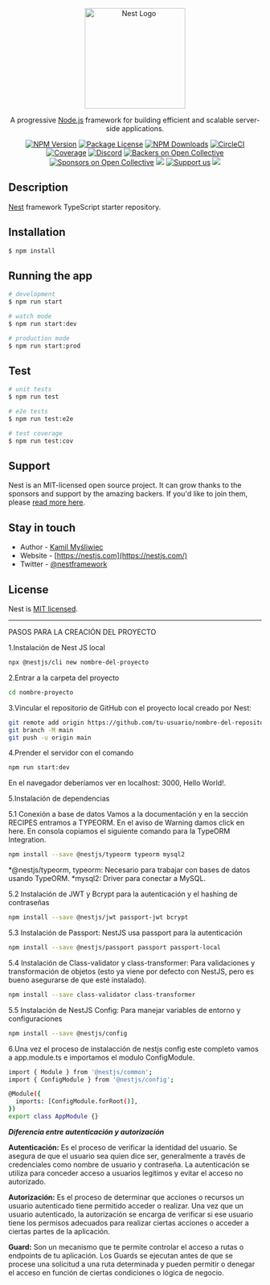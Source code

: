 <p align="center">
  <a href="http://nestjs.com/" target="blank"><img src="https://nestjs.com/img/logo-small.svg" width="200" alt="Nest Logo" /></a>
</p>

[circleci-image]: https://img.shields.io/circleci/build/github/nestjs/nest/master?token=abc123def456
[circleci-url]: https://circleci.com/gh/nestjs/nest

  <p align="center">A progressive <a href="http://nodejs.org" target="_blank">Node.js</a> framework for building efficient and scalable server-side applications.</p>
    <p align="center">
<a href="https://www.npmjs.com/~nestjscore" target="_blank"><img src="https://img.shields.io/npm/v/@nestjs/core.svg" alt="NPM Version" /></a>
<a href="https://www.npmjs.com/~nestjscore" target="_blank"><img src="https://img.shields.io/npm/l/@nestjs/core.svg" alt="Package License" /></a>
<a href="https://www.npmjs.com/~nestjscore" target="_blank"><img src="https://img.shields.io/npm/dm/@nestjs/common.svg" alt="NPM Downloads" /></a>
<a href="https://circleci.com/gh/nestjs/nest" target="_blank"><img src="https://img.shields.io/circleci/build/github/nestjs/nest/master" alt="CircleCI" /></a>
<a href="https://coveralls.io/github/nestjs/nest?branch=master" target="_blank"><img src="https://coveralls.io/repos/github/nestjs/nest/badge.svg?branch=master#9" alt="Coverage" /></a>
<a href="https://discord.gg/G7Qnnhy" target="_blank"><img src="https://img.shields.io/badge/discord-online-brightgreen.svg" alt="Discord"/></a>
<a href="https://opencollective.com/nest#backer" target="_blank"><img src="https://opencollective.com/nest/backers/badge.svg" alt="Backers on Open Collective" /></a>
<a href="https://opencollective.com/nest#sponsor" target="_blank"><img src="https://opencollective.com/nest/sponsors/badge.svg" alt="Sponsors on Open Collective" /></a>
  <a href="https://paypal.me/kamilmysliwiec" target="_blank"><img src="https://img.shields.io/badge/Donate-PayPal-ff3f59.svg"/></a>
    <a href="https://opencollective.com/nest#sponsor"  target="_blank"><img src="https://img.shields.io/badge/Support%20us-Open%20Collective-41B883.svg" alt="Support us"></a>
  <a href="https://twitter.com/nestframework" target="_blank"><img src="https://img.shields.io/twitter/follow/nestframework.svg?style=social&label=Follow"></a>
</p>
  <!--[![Backers on Open Collective](https://opencollective.com/nest/backers/badge.svg)](https://opencollective.com/nest#backer)
  [![Sponsors on Open Collective](https://opencollective.com/nest/sponsors/badge.svg)](https://opencollective.com/nest#sponsor)-->

## Description

[Nest](https://github.com/nestjs/nest) framework TypeScript starter repository.

## Installation

```bash
$ npm install
```

## Running the app

```bash
# development
$ npm run start

# watch mode
$ npm run start:dev

# production mode
$ npm run start:prod
```

## Test

```bash
# unit tests
$ npm run test

# e2e tests
$ npm run test:e2e

# test coverage
$ npm run test:cov
```

## Support

Nest is an MIT-licensed open source project. It can grow thanks to the sponsors and support by the amazing backers. If you'd like to join them, please [read more here](https://docs.nestjs.com/support).

## Stay in touch

- Author - [Kamil Myśliwiec](https://kamilmysliwiec.com)
- Website - [https://nestjs.com](https://nestjs.com/)
- Twitter - [@nestframework](https://twitter.com/nestframework)

## License

Nest is [MIT licensed](LICENSE).

--------
PASOS PARA LA CREACIÓN DEL PROYECTO

1.Instalación de Nest JS local 

```bash
npx @nestjs/cli new nombre-del-proyecto
```
2.Entrar a la carpeta del proyecto

```bash
cd nombre-proyecto
```

3.Vincular el repositorio de GitHub con el proyecto local creado por Nest:

```bash
git remote add origin https://github.com/tu-usuario/nombre-del-repositorio.git
git branch -M main
git push -u origin main
```

4.Prender el servidor con el comando

```bash
npm run start:dev
```

En el navegador deberíamos ver en localhost: 3000, Hello World!.

5.Instalación de dependencias

5.1 Conexión a base de datos
Vamos a la documentación y en la sección RECIPES entramos a TYPEORM.
En el aviso de Warning damos click en here.
En consola copiamos el siguiente comando para la TypeORM Integration.

```bash
npm install --save @nestjs/typeorm typeorm mysql2
```
*@nestjs/typeorm, typeorm: Necesario para trabajar con bases de datos usando TypeORM.
*mysql2: Driver para conectar a MySQL.

5.2 Instalación de JWT y Bcrypt para la autenticación y el hashing de contraseñas

```bash
npm install --save @nestjs/jwt passport-jwt bcrypt
```

5.3 Instalación de Passport: NestJS usa passport para la autenticación

```bash
npm install --save @nestjs/passport passport passport-local
```

5.4 Instalación de Class-validator y class-transformer: Para validaciones y transformación de objetos (esto ya viene por defecto con NestJS, pero es bueno asegurarse de que esté instalado).

```bash
npm install --save class-validator class-transformer
```

5.5 Instalación de NestJS Config: Para manejar variables de entorno y configuraciones

```bash
npm install --save @nestjs/config
```

6.Una vez el proceso de instalacción de nestjs config este completo vamos a app.module.ts e importamos el modulo ConfigModule. 

```bash
import { Module } from '@nestjs/common';
import { ConfigModule } from '@nestjs/config';

@Module({
  imports: [ConfigModule.forRoot()],
})
export class AppModule {}
```

***Diferencia entre autenticación y autorización***

**Autenticación:** Es el proceso de verificar la identidad del usuario. Se asegura de que el usuario sea quien dice ser, generalmente a través de credenciales como nombre de usuario y contraseña. La autenticación se utiliza para conceder acceso a usuarios legítimos y evitar el acceso no autorizado.

**Autorización:** Es el proceso de determinar que acciones o recursos un usuario autenticado tiene permitido acceder o realizar. Una vez que un usuario autenticado, la autorización se encarga de verificar si ese usuario tiene los permisos adecuados para realizar ciertas acciones o acceder a ciertas partes de la aplicación.

**Guard:** Son un mecanismo que te permite controlar el acceso a rutas o endpoints de tu aplicación. Los Guards se ejecutan antes de que se procese una solicitud a una ruta determinada y pueden permitir o denegar el acceso en función de ciertas condiciones o lógica de negocio. 